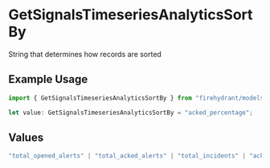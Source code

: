 # GetSignalsTimeseriesAnalyticsSortBy

String that determines how records are sorted

## Example Usage

```typescript
import { GetSignalsTimeseriesAnalyticsSortBy } from "firehydrant/models/operations";

let value: GetSignalsTimeseriesAnalyticsSortBy = "acked_percentage";
```

## Values

```typescript
"total_opened_alerts" | "total_acked_alerts" | "total_incidents" | "acked_percentage" | "incidents_percentage"
```